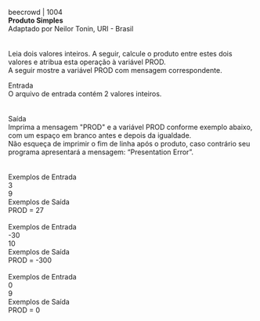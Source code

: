 beecrowd | 1004 <br/> 
<strong>Produto Simples </strong><br/> 
Adaptado por Neilor Tonin, URI - Brasil<br/> 
<br/> <br/> 
Leia dois valores inteiros. A seguir, calcule o produto entre estes dois valores e atribua esta operação à variável PROD. <br/> 
A seguir mostre a variável PROD com mensagem correspondente.<br/> 

Entrada<br/> 
O arquivo de entrada contém 2 valores inteiros.<br/> 
<br/> <br/> 
Saída<br/> 
Imprima a mensagem "PROD" e a variável PROD conforme exemplo abaixo, com um espaço em branco antes e depois da igualdade. <br/> 
Não esqueça de imprimir o fim de linha após o produto, caso contrário seu programa apresentará a mensagem: “Presentation Error”.<br/> 
<br/> <br/> 
Exemplos de Entrada	<br/>
3<br/> 
9<br/> 
Exemplos de Saída<br/>
PROD = 27<br/> <br/>
Exemplos de Entrada	<br/>
-30<br/> 
10<br/> 
Exemplos de Saída<br/>
PROD = -300<br/> <br/>
Exemplos de Entrada	<br/>
0<br/> 
9<br/> 
Exemplos de Saída<br/>
PROD = 0<br/> 
